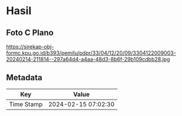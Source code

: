 # Hasil

## Foto C Plano

https://sirekap-obj-formc.kpu.go.id/b393/pemilu/pdpr/33/04/12/20/09/3304122009003-20240214-211814--297a64d4-a4aa-48d3-8b6f-29b109cdbb28.jpg


## Metadata

| Key        | Value               |
| ---------- | ------------------- |
| Time Stamp | 2024-02-15 07:02:30 |



